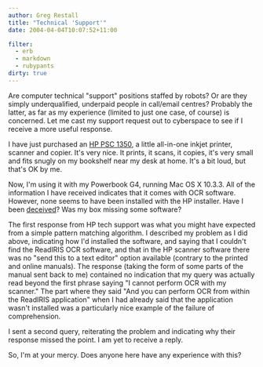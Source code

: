 ```yaml
---
author: Greg Restall
title: "Technical 'Support'"
date: 2004-04-04T10:07:52+11:00

filter:
  - erb
  - markdown
  - rubypants
dirty: true
---
```


Are computer technical "support" positions staffed by robots?  Or are they simply underqualified, underpaid people in call/email centres?  Probably the latter, as far as my experience (limited to just one case, of course) is concerned.  Let me cast my support request out to cyberspace to see if I receive a more useful response.

I have just purchased an <a href="http://www.amazon.com/exec/obidos/tg/detail/-/B0000C9ZJV/consequentlyorg">HP PSC 1350</a>, a little all-in-one inkjet printer, scanner and copier.  It's very nice.  It prints, it scans, it copies, it's very small and fits snugly on my bookshelf near my desk at home. It's a bit loud, but that's OK by me. 

Now, I'm using it with my Powerbook G4, running Mac OS X 10.3.3.  All of the information I have received indicates that it comes with OCR software.  However, none seems to have been installed with the HP installer.  Have I been <a href="http://h20015.www2.hp.com/en/documentIndex.jhtml?reg=&plc=&lc=en&cc=us&prodId=hppsc1350a306888&cat=use&docparent=78701037&pagetype=78701036">deceived</a>?  Was my box missing some software?

The first response from HP tech support was what you might have expected from a simple pattern matching algorithm.  I described my problem as I did above, indicating how I'd installed the software, and saying that I couldn't find the ReadIRIS OCR software, and that in the HP scanner software there was no "send this to a text editor" option available (contrary to the printed and online manuals).  The response (taking the form of some parts of the manual sent back to me) contained no indication that my query was actually read beyond the first phrase saying "I cannot perform OCR with my scanner." The part where they said "And you can perform OCR from within the ReadIRIS application" when I had already said that the application wasn't installed was a particularly nice example of the failure of comprehension.

I sent a second query, reiterating the problem and indicating why their response missed the point.  I am yet to receive a reply.

So, I'm at your mercy.  Does anyone here have any experience with this?